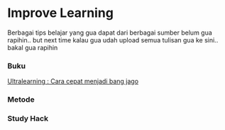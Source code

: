 # Improve Learning
Berbagai tips belajar yang gua dapat dari berbagai sumber
belum gua rapihin.. but next time kalau gua udah upload semua tulisan gua ke sini.. bakal gua rapihin

### Buku
[Ultralearning : Cara cepat menjadi bang jago](https://github.com/iansyahr/ImproveLearning/blob/main/UltraLearning.md)

### Metode

### Study Hack


